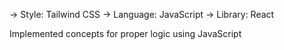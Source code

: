 -> Style: Tailwind CSS
-> Language: JavaScript
-> Library: React

Implemented concepts for proper logic using JavaScript
